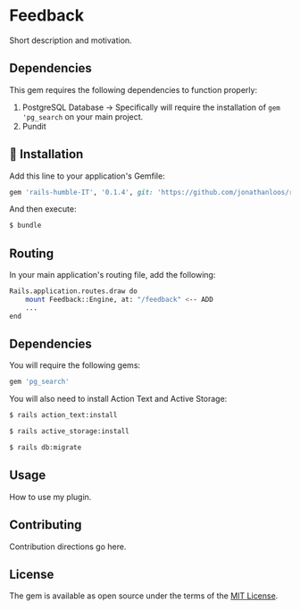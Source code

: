 # Feedback
Short description and motivation.

## Dependencies
This gem requires the following dependencies to function properly:
1. PostgreSQL Database -> Specifically will require the installation of `gem 'pg_search` on your main project.
2. Pundit
## 🚀 Installation
Add this line to your application's Gemfile:

```ruby
gem 'rails-humble-IT', '0.1.4', git: 'https://github.com/jonathanloos/rails-humble-IT'
```

And then execute:
```bash
$ bundle
```

## Routing
In your main application's routing file, add the following:
```bash
Rails.application.routes.draw do
    mount Feedback::Engine, at: "/feedback" <-- ADD
    ...
end
```
## Dependencies
You will require the following gems:
```ruby
gem 'pg_search'
```

You will also need to install Action Text and Active Storage:
````bash
$ rails action_text:install
````
````bash
$ rails active_storage:install
````
````bash
$ rails db:migrate
````

## Usage
How to use my plugin.
## Contributing
Contribution directions go here.

## License
The gem is available as open source under the terms of the [MIT License](https://opensource.org/licenses/MIT).
